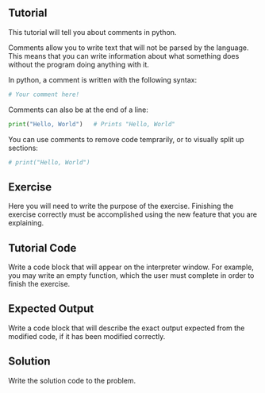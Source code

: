 Tutorial
--------
This tutorial will tell you about comments in python.

Comments allow you to write text that will not be parsed by the language. This means that you can write information about what something does without the program doing anything with it.

In python, a comment is written with the following syntax:
```python	
# Your comment here!
```
Comments can also be at the end of a line:
```python
print("Hello, World")   # Prints "Hello, World"
```
You can use comments to remove code temprarily, or to visually split up sections:
```python
# print("Hello, World")
```

Exercise
--------
Here you will need to write the purpose of the exercise. Finishing the exercise correctly
must be accomplished using the new feature that you are explaining.

Tutorial Code
-------------
Write a code block that will appear on the interpreter window. For example, you may
write an empty function, which the user must complete in order to finish the exercise.

Expected Output
---------------
Write a code block that will describe the exact output expected from the modified code,
if it has been modified correctly.

Solution
--------
Write the solution code to the problem.
